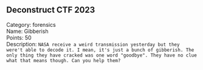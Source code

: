 ## Deconstruct CTF 2023
Category: forensics<br>
Name: Gibberish<br>
Points: 50<br>
Description: `NASA receive a weird transmission yesterday but they were't able to decode it. I mean, it's just a bunch of gibberish. The only thing they have cracked was one word "goodbye". They have no clue what that means though. Can you help them?`<br>

